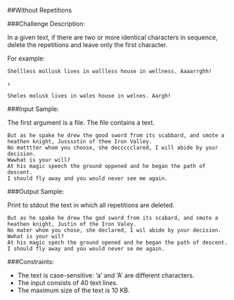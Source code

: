 ##Without Repetitions

###Challenge Description:

In a given text, if there are two or more identical characters in sequence, delete the repetitions and leave only the first character.

For example:
```
Shellless mollusk lives in wallless house in wellness. Aaaarrghh!

↓

Sheles molusk lives in wales house in welnes. Aargh!
```

###Input Sample:

The first argument is a file. The file contains a text.
```
But as he spake he drew the good sword from its scabbard, and smote a heathen knight, Jusssstin of thee Iron Valley.
No matttter whom you choose, she deccccclared, I will abide by your decision.
Wwwhat is your will?
At his magic speech the ground oppened and he began the path of descent.
I should fly away and you would never see me again.
```

###Output Sample:

Print to stdout the text in which all repetitions are deleted.
```
But as he spake he drew the god sword from its scabard, and smote a heathen knight, Justin of the Iron Valey.
No mater whom you chose, she declared, I wil abide by your decision.
Wwhat is your wil?
At his magic spech the ground opened and he began the path of descent.
I should fly away and you would never se me again.
```

###Constraints:

* The text is case-sensitive: ‘a’ and ‘A’ are different characters.
* The input consists of 40 text lines.
* The maximum size of the text is 10 KB.
